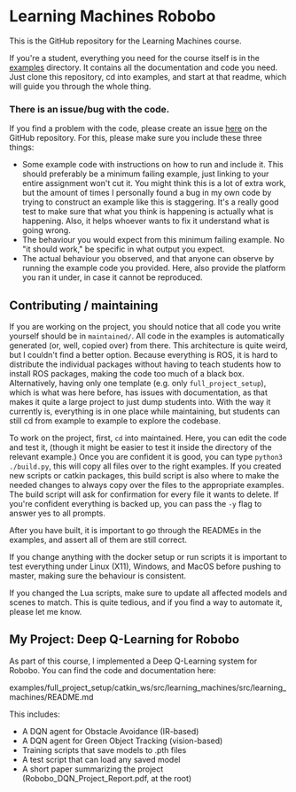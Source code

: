 # Learning Machines Robobo

This is the GitHub repository for the Learning Machines course.

If you're a student, everything you need for the course itself is in the [examples](https://github.com/ci-group/learning_machines_robobo/tree/master/examples) directory. It contains all the documentation and code you need. Just clone this repository, cd into examples, and start at that readme, which will guide you through the whole thing.

### There is an issue/bug with the code.

If you find a problem with the code, please create an issue [here](https://github.com/ci-group/learning_machines_robobo/issues) on the GitHub repository. For this, please make sure you include these three things:

- Some example code with instructions on how to run and include it. This should preferably be a minimum failing example, just linking to your entire assignment won't cut it. You might think this is a lot of extra work, but the amount of times I personally found a bug in my own code by trying to construct an example like this is staggering. It's a really good test to make sure that what you think is happening is actually what is happening. Also, it helps whoever wants to fix it understand what is going wrong.
- The behaviour you would expect from this minimum failing example. No "it should work," be specific in what output you expect.
- The actual behaviour you observed, and that anyone can observe by running the example code you provided. Here, also provide the platform you ran it under, in case it cannot be reproduced.

## Contributing / maintaining

If you are working on the project, you should notice that all code you write yourself should be in `maintained/`. All code in the examples is automatically generated (or, well, copied over) from there. This architecture is quite weird, but I couldn't find a better option. Because everything is ROS, it is hard to distribute the individual packages without having to teach students how to install ROS packages, making the code too much of a black box. Alternatively, having only one template (e.g. only `full_project_setup`), which is what was here before, has issues with documentation, as that makes it quite a large project to just dump students into. With the way it currently is, everything is in one place while maintaining, but students can still cd from example to example to explore the codebase.

To work on the project, first, `cd` into maintained. Here, you can edit the code and test it, (though it might be easier to test it inside the directory of the relevant example.) Once you are confident it is good, you can type `python3 ./build.py`, this will copy all files over to the right examples. If you created new scripts or catkin packages, this build script is also where to make the needed changes to always copy over the files to the appropriate examples. The build script will ask for confirmation for every file it wants to delete. If you're confident everything is backed up, you can pass the `-y` flag to answer yes to all prompts.

After you have built, it is important to go through the READMEs in the examples, and assert all of them are still correct.

If you change anything with the docker setup or run scripts it is important to test everything under Linux (X11), Windows, and MacOS before pushing to master, making sure the behaviour is consistent.

If you changed the Lua scripts, make sure to update all affected models and scenes to match. This is quite tedious, and if you find a way to automate it, please let me know.

## My Project: Deep Q-Learning for Robobo

As part of this course, I implemented a Deep Q-Learning system for Robobo. You can find the code and documentation here:

examples/full_project_setup/catkin_ws/src/learning_machines/src/learning_machines/README.md

This includes:
- A DQN agent for Obstacle Avoidance (IR-based)
- A DQN agent for Green Object Tracking (vision-based)
- Training scripts that save models to .pth files
- A test script that can load any saved model
- A short paper summarizing the project (Robobo_DQN_Project_Report.pdf, at the root)
